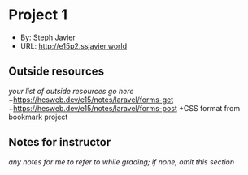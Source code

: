 # Project 1
+ By: Steph Javier
+ URL: <http://e15p2.ssjavier.world>

## Outside resources
*your list of outside resources go here*
+https://hesweb.dev/e15/notes/laravel/forms-get
+https://hesweb.dev/e15/notes/laravel/forms-post
+CSS format from bookmark project

## Notes for instructor
*any notes for me to refer to while grading; if none, omit this section*